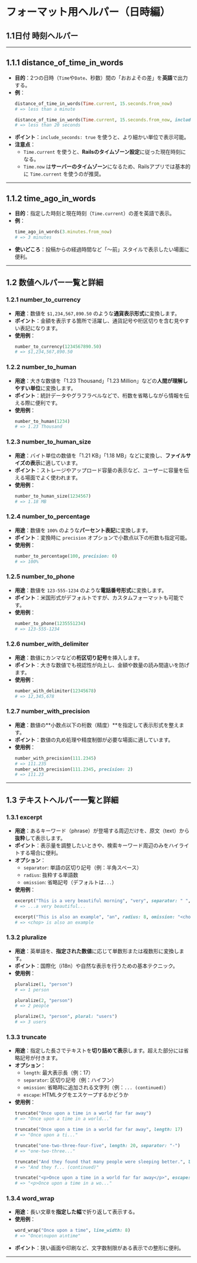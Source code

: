 # フォーマット用ヘルパー（日時編）

## 1.1日付 時刻ヘルパー
---

## 1.1.1 distance_of_time_in_words
- **目的**：2つの日時（`Time`や`Date`、秒数）間の「おおよその差」を**英語**で出力する。
- **例**：
  ```ruby
  distance_of_time_in_words(Time.current, 15.seconds.from_now)
  # => less than a minute

  distance_of_time_in_words(Time.current, 15.seconds.from_now, include_seconds: true)
  # => less than 20 seconds
  ```
- **ポイント**：`include_seconds: true` を使うと、より細かい単位で表示可能。
- **注意点**：
  - `Time.current` を使うと、**Railsのタイムゾーン設定**に従った現在時刻になる。
  - `Time.now` は**サーバーのタイムゾーン**になるため、Railsアプリでは基本的に `Time.current` を使うのが推奨。

---

## 1.1.2 time_ago_in_words
- **目的**：指定した時刻と現在時刻（`Time.current`）の差を英語で表示。
- **例**：
  ```ruby
  time_ago_in_words(3.minutes.from_now)
  # => 3 minutes
  ```
- **使いどころ**：投稿からの経過時間など「〜前」スタイルで表示したい場面に便利。

---

## 1.2 数値ヘルパー一覧と詳細

### 1.2.1 number_to_currency
- **用途**：数値を `$1,234,567,890.50` のような**通貨表示形式**に変換します。
- **ポイント**：金額を表示する箇所で活躍し、通貨記号や桁区切りを含む見やすい表記になります。
- **使用例**：
  ```ruby
  number_to_currency(1234567890.50)
  # => $1,234,567,890.50
  ```

### 1.2.2 number_to_human
- **用途**：大きな数値を「1.23 Thousand」「1.23 Million」などの**人間が理解しやすい単位**に変換します。
- **ポイント**：統計データやグラフラベルなどで、桁数を省略しながら情報を伝える際に便利です。
- **使用例**：
  ```ruby
  number_to_human(1234)
  # => 1.23 Thousand
  ```

### 1.2.3 number_to_human_size
- **用途**：バイト単位の数値を「1.21 KB」「1.18 MB」などに変換し、**ファイルサイズの表示**に適しています。
- **ポイント**：ストレージやアップロード容量の表示など、ユーザーに容量を伝える場面でよく使われます。
- **使用例**：
  ```ruby
  number_to_human_size(1234567)
  # => 1.18 MB
  ```

### 1.2.4 number_to_percentage
- **用途**：数値を `100%` のような**パーセント表記**に変換します。
- **ポイント**：変換時に `precision` オプションで小数点以下の桁数も指定可能。
- **使用例**：
  ```ruby
  number_to_percentage(100, precision: 0)
  # => 100%
  ```

### 1.2.5 number_to_phone
- **用途**：数値を `123-555-1234` のような**電話番号形式**に変換します。
- **ポイント**：米国形式がデフォルトですが、カスタムフォーマットも可能です。
- **使用例**：
  ```ruby
  number_to_phone(1235551234)
  # => 123-555-1234
  ```

### 1.2.6 number_with_delimiter
- **用途**：数値にカンマなどの**桁区切り記号**を挿入します。
- **ポイント**：大きな数値でも視認性が向上し、金額や数量の読み間違いを防げます。
- **使用例**：
  ```ruby
  number_with_delimiter(12345678)
  # => 12,345,678
  ```

### 1.2.7 number_with_precision
- **用途**：数値の**小数点以下の桁数（精度）**を指定して表示形式を整えます。
- **ポイント**：数値の丸め処理や精度制御が必要な場面に適しています。
- **使用例**：
  ```ruby
  number_with_precision(111.2345)
  # => 111.235
  number_with_precision(111.2345, precision: 2)
  # => 111.23
  ```

---

## 1.3 テキストヘルパー一覧と詳細

### 1.3.1 excerpt
- **用途**：あるキーワード（phrase）が登場する周辺だけを、原文（text）から**抜粋**して表示します。
- **ポイント**：表示量を調整したいときや、検索キーワード周辺のみをハイライトする場合に便利。
- **オプション**：
  - `separator`: 単語の区切り記号（例：半角スペース）
  - `radius`: 抜粋する単語数
  - `omission`: 省略記号（デフォルトは`...`）
- **使用例**：
  ```ruby
  excerpt("This is a very beautiful morning", "very", separator: " ", radius: 1)
  # => ...a very beautiful...

  excerpt("This is also an example", "an", radius: 8, omission: "<chop> ")
  # => <chop> is also an example
  ```

### 1.3.2 pluralize
- **用途**：英単語を、**指定された数値**に応じて単数形または複数形に変換します。
- **ポイント**：国際化（i18n）や自然な表示を行うための基本テクニック。
- **使用例**：
  ```ruby
  pluralize(1, "person")
  # => 1 person

  pluralize(2, "person")
  # => 2 people

  pluralize(3, "person", plural: "users")
  # => 3 users
  ```

### 1.3.3 truncate
- **用途**：指定した長さでテキストを**切り詰めて表示**します。超えた部分には省略記号が付きます。
- **オプション**：
  - `length`: 最大表示長（例：17）
  - `separator`: 区切り記号（例：ハイフン）
  - `omission`: 省略時に追加される文字列（例：`... (continued)`）
  - `escape`: HTMLタグをエスケープするかどうか
- **使用例**：
  ```ruby
  truncate("Once upon a time in a world far far away")
  # => "Once upon a time in a world..."

  truncate("Once upon a time in a world far far away", length: 17)
  # => "Once upon a ti..."

  truncate("one-two-three-four-five", length: 20, separator: "-")
  # => "one-two-three..."

  truncate("And they found that many people were sleeping better.", length: 25, omission: "... (continued)")
  # => "And they f... (continued)"

  truncate("<p>Once upon a time in a world far far away</p>", escape: false)
  # => "<p>Once upon a time in a wo..."
  ```

### 1.3.4 word_wrap
- **用途**：長い文章を**指定した幅**で折り返して表示する。
- **使用例**：
  ```ruby
  word_wrap("Once upon a time", line_width: 8)
  # => "Once\nupon a\ntime"
  ```
- **ポイント**：狭い画面や印刷など、文字数制限がある表示での整形に便利。

---
